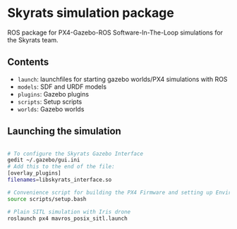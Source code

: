 # Skyrats simulation package

ROS package for PX4-Gazebo-ROS Software-In-The-Loop simulations for the Skyrats team.

## Contents

- `launch`: launchfiles for starting gazebo worlds/PX4 simulations with ROS
- `models`: SDF and URDF models
- `plugins`: Gazebo plugins
- `scripts`: Setup scripts
- `worlds`: Gazebo worlds

## Launching the simulation

```bash

# To configure the Skyrats Gazebo Interface
gedit ~/.gazebo/gui.ini
# Add this to the end of the file:
[overlay_plugins]
filenames=libskyrats_interface.so

# Convenience script for building the PX4 Firmware and setting up Environment Variables
source scripts/setup.bash

# Plain SITL simulation with Iris drone
roslaunch px4 mavros_posix_sitl.launch
```